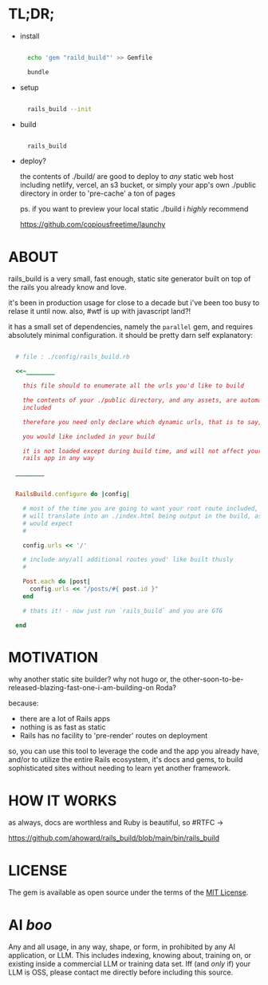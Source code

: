 # TL;DR;

- install

  ```sh

    echo 'gem "raild_build"' >> Gemfile

    bundle

  ```

- setup

  ```sh

    rails_build --init

  ```

- build

  ```sh

    rails_build

  ```

- deploy?

  the contents of ./build/ are good to deploy to *any* static web host
  including netlify, vercel, an s3 bucket, or simply your app's own ./public
  directory in order to 'pre-cache' a ton of pages

  ps. if you want to preview your local static ./build i *highly* recommend

    https://github.com/copiousfreetime/launchy


# ABOUT

  rails_build is a very small, fast enough, static site generator built on top
  of the rails you already know and love.

  it's been in production usage for close to a decade but i've been too busy
  to relase it until now.  also, #wtf is up with javascript land?!

  it has a small set of dependencies, namely the `parallel` gem, and requires
  absolutely minimal configuration.  it should be pretty darn self
  explanatory:

```ruby

  # file : ./config/rails_build.rb

  <<~________

    this file should to enumerate all the urls you'd like to build

    the contents of your ./public directory, and any assets, are automaticaly
    included

    therefore you need only declare which dynamic urls, that is to say, 'routes'

    you would like included in your build

    it is not loaded except during build time, and will not affect your normal
    rails app in any way

  ________


  RailsBuild.configure do |config|

    # most of the time you are going to want your root route included, which
    # will translate into an ./index.html being output in the build, as you
    # would expect
    #

    config.urls << '/'

    # include any/all additional routes youd' like built thusly
    #

    Post.each do |post|
      config.urls << "/posts/#{ post.id }"
    end

    # thats it! - now just run `rails_build` and you are GTG

  end

```

# MOTIVATION

why another static site builder?  why not hugo or, the
other-soon-to-be-released-blazing-fast-one-i-am-building-on Roda?

because:

- there are a lot of Rails apps
- nothing is as fast as static
- Rails has no facility to 'pre-render' routes on deployment

so, you can use this tool to leverage the code and the app you already have,
and/or to utilize the entire Rails ecosystem, it's docs and gems, to build
sophisticated sites without needing to learn yet another framework.

# HOW IT WORKS

as always, docs are worthless and Ruby is beautiful, so #RTFC ->

  https://github.com/ahoward/rails_build/blob/main/bin/rails_build


# LICENSE

The gem is available as open source under the terms of the [MIT License](http://opensource.org/licenses/MIT).

# AI _boo_

Any and all usage, in any way, shape, or form, in prohibited by any AI
application, or LLM.  This includes indexing, knowing about, training on, or
existing inside a commercial LLM or training data set.  Iff (and *only* if)
your LLM is OSS, please contact me directly before including this source.

